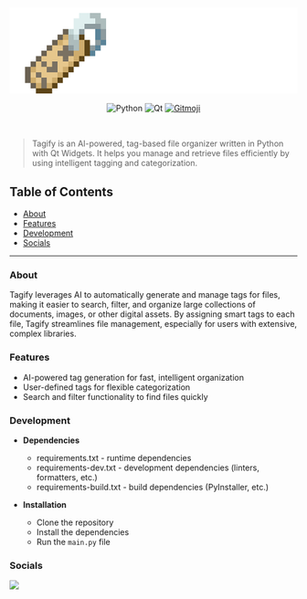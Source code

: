 <p align="center">
<img src="readme-assets/logo.png">
</p>

<p align="center">
<img src="https://img.shields.io/badge/Python-3776AB?logo=python&logoColor=fff" alt="Python"/>
<img src="https://img.shields.io/badge/Qt-41CD52?logo=qt&logoColor=white" alt="Qt"/>
<a href="https://gitmoji.dev">
  <img
    src="https://img.shields.io/badge/gitmoji-%20😜%20😍-FFDD67.svg?style=flat-square"
    alt="Gitmoji"
  />
</a>
</p>

<br />

> Tagify is an AI-powered, tag-based file organizer written in Python with Qt Widgets. It helps you manage and retrieve files efficiently by using intelligent tagging and categorization.

## Table of Contents
- [About](#about)
- [Features](#features)
- [Development](#development)
- [Socials](#socials)

---

### About
Tagify leverages AI to automatically generate and manage tags for files, making it easier to search, filter, and organize large collections of documents, images, or other digital assets. By assigning smart tags to each file, Tagify streamlines file management, especially for users with extensive, complex libraries.

### Features
- AI-powered tag generation for fast, intelligent organization
- User-defined tags for flexible categorization
- Search and filter functionality to find files quickly

### Development

- **Dependencies**
  - requirements.txt - runtime dependencies
  - requirements-dev.txt - development dependencies (linters, formatters, etc.)
  - requirements-build.txt - build dependencies (PyInstaller, etc.)

- **Installation**
  - Clone the repository
  - Install the dependencies
  - Run the `main.py` file


### Socials

<a href="https://fosstodon.org/@TagifyProject">
	<img src="https://img.shields.io/badge/Mastodon-6364FF?logo=mastodon&logoColor=fff"/>
</a>
